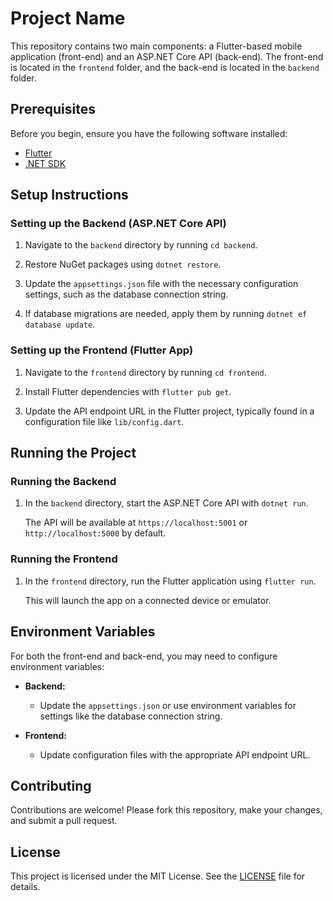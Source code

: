 # Project Name

This repository contains two main components: a Flutter-based mobile application (front-end) and an ASP.NET Core API (back-end). The front-end is located in the `frontend` folder, and the back-end is located in the `backend` folder.


## Prerequisites

Before you begin, ensure you have the following software installed:

- [Flutter](https://flutter.dev/docs/get-started/install)
- [.NET SDK](https://dotnet.microsoft.com/download)

## Setup Instructions

### Setting up the Backend (ASP.NET Core API)

1. Navigate to the `backend` directory by running `cd backend`.

2. Restore NuGet packages using `dotnet restore`.

3. Update the `appsettings.json` file with the necessary configuration settings, such as the database connection string.

4. If database migrations are needed, apply them by running `dotnet ef database update`.

### Setting up the Frontend (Flutter App)

1. Navigate to the `frontend` directory by running `cd frontend`.

2. Install Flutter dependencies with `flutter pub get`.

3. Update the API endpoint URL in the Flutter project, typically found in a configuration file like `lib/config.dart`.

## Running the Project

### Running the Backend

1. In the `backend` directory, start the ASP.NET Core API with `dotnet run`.

   The API will be available at `https://localhost:5001` or `http://localhost:5000` by default.

### Running the Frontend

1. In the `frontend` directory, run the Flutter application using `flutter run`.

   This will launch the app on a connected device or emulator.

## Environment Variables

For both the front-end and back-end, you may need to configure environment variables:

- **Backend:**
  - Update the `appsettings.json` or use environment variables for settings like the database connection string.

- **Frontend:**
  - Update configuration files with the appropriate API endpoint URL.

## Contributing

Contributions are welcome! Please fork this repository, make your changes, and submit a pull request.

## License

This project is licensed under the MIT License. See the [LICENSE](LICENSE) file for details.

